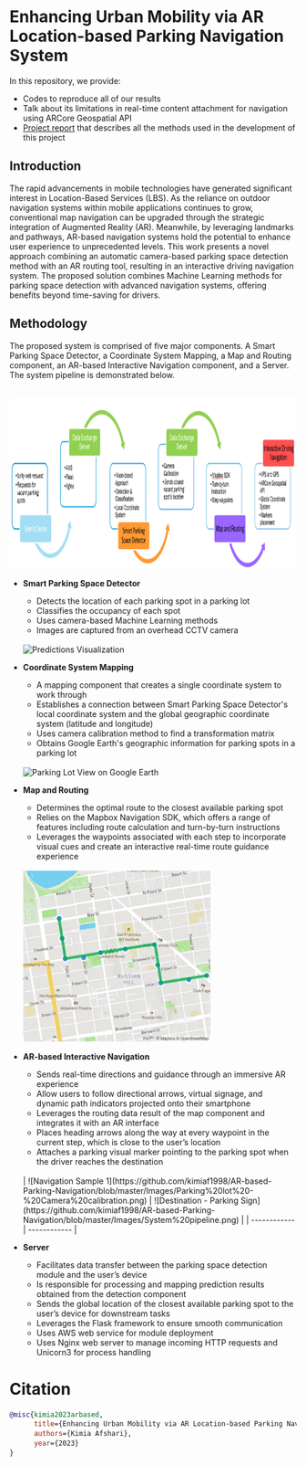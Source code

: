 # Enhancing Urban Mobility via AR Location-based Parking Navigation System

In this repository, we provide:
- Codes to reproduce all of our results
- Talk about its limitations in real-time content attachment for navigation using ARCore Geospatial API
- [Project report](Project%20Report.pdf) that describes all the methods used in the development of this project


## Introduction

   The rapid advancements in mobile technologies have generated significant interest in Location-Based Services (LBS). As the reliance on outdoor navigation systems within mobile applications continues to grow, conventional map navigation can be upgraded through the strategic integration of Augmented Reality (AR). Meanwhile, by leveraging landmarks and pathways, AR-based navigation systems hold the potential to enhance user experience to unprecedented levels. 
   This work presents a novel approach combining an automatic camera-based parking space detection method with an AR routing tool, resulting in an interactive driving navigation system. The proposed solution combines Machine Learning methods for parking space detection with advanced navigation systems, offering benefits beyond time-saving for drivers. 
   
## Methodology

The proposed system is comprised of five major components. A Smart Parking Space Detector, a Coordinate System Mapping, a Map and Routing component, an AR-based Interactive Navigation component, and a Server. The system pipeline is demonstrated below.

</br>
<img src="/Images/System%20pipeline.png" alt="System Pipeline" height="300">

* **Smart Parking Space Detector**

   - Detects the location of each parking spot in a parking lot
   - Classifies the occupancy of each spot
   - Uses camera-based Machine Learning methods
   - Images are captured from an overhead CCTV camera

   </br>
  <img src="/Images/Predictions%20Visualization.png" alt="Predictions Visualization" height="300">
   
* **Coordinate System Mapping**

   - A mapping component that creates a single coordinate system to work through
   - Establishes a connection between Smart Parking Space Detector's local coordinate system and the global geographic coordinate system (latitude and longitude)
   - Uses camera calibration method to find a transformation matrix
   - Obtains Google Earth's geographic information for parking spots in a parking lot

    </br>
  <img src="/Images/Parking%20lot%20-%20Camera%20calibration.png" alt="Parking Lot View on Google Earth" height="300">
   
* **Map and Routing**

   - Determines the optimal route to the closest available parking spot
   - Relies on the Mapbox Navigation SDK, which offers a range of features including route calculation and turn-by-turn instructions
   - Leverages the waypoints associated with each step to incorporate visual cues and create an interactive real-time route guidance experience

   </br>
  <img src="/Images/Mapbox%20waypoints.png" alt="Waypoints of a route provided by Mapbox SDK" height="300">

* **AR-based Interactive Navigation**
    - Sends real-time directions and guidance through an immersive AR experience
    - Allow users to follow directional arrows, virtual signage, and dynamic path indicators projected onto their smartphone
    - Leverages the routing data result of the map component and integrates it with an AR interface
    - Places heading arrows along the way at every waypoint in the current step, which is close to the user’s location
    - Attaches a parking visual marker pointing to the parking spot when the driver reaches the destination

    </br>
    | ![Navigation Sample 1](https://github.com/kimiaf1998/AR-based-Parking-Navigation/blob/master/Images/Parking%20lot%20-%20Camera%20calibration.png) | ![Destination - Parking Sign](https://github.com/kimiaf1998/AR-based-Parking-Navigation/blob/master/Images/System%20pipeline.png) |
    <!--| ![Navigation Sample 1](/Images/Navigation%20Sample%201.jpg) | ![Destination - Parking Sign](/Images/Destination%20-%20Parking%20Sign.jpg) |-->
    | ------------ | ------------ |

* **Server**
   - Facilitates data transfer between the parking space detection module and the user’s device
   - Is responsible for processing and mapping prediction results obtained from the detection component
   - Sends the global location of the closest available parking spot to the user’s device for downstream tasks
   - Leverages the Flask framework to ensure smooth communication
   - Uses AWS web service for module deployment
   - Uses Nginx web server to manage incoming HTTP requests and Unicorn3 for process handling 
     
<!--
## Inference and Visualization

To run inference on the trained model and get the prediction, run [main.py](main.py). It gets the model predictions given an image and draw predictions on the images to visualize the outputs. 

| ![alt text](/Illustrations/prediction_visualiztion_sample_img1.png) | ![alt text](/Illustrations/prediction_visualiztion_sample_img2.png) |
| ------------ | ------------ |
-->
# Citation

```bibtex
@misc{kimia2023arbased,
      title={Enhancing Urban Mobility via AR Location-based Parking Navigation System}, 
      authors={Kimia Afshari},
      year={2023}
}
```
